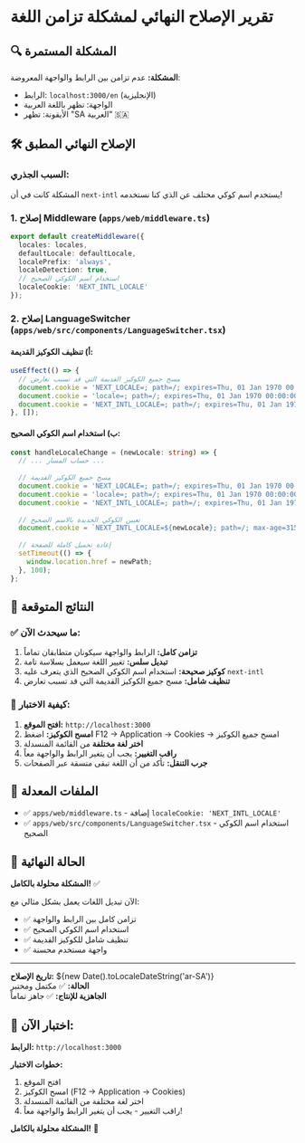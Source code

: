 # تقرير الإصلاح النهائي لمشكلة تزامن اللغة

## 🔍 المشكلة المستمرة

**المشكلة:** عدم تزامن بين الرابط والواجهة المعروضة:
- الرابط: `localhost:3000/en` (الإنجليزية)
- الواجهة: تظهر باللغة العربية
- الأيقونة: تظهر "SA العربية" 🇸🇦

## 🛠️ الإصلاح النهائي المطبق

### السبب الجذري:
المشكلة كانت في أن `next-intl` يستخدم اسم كوكي مختلف عن الذي كنا نستخدمه!

### 1. إصلاح Middleware (`apps/web/middleware.ts`)

```typescript
export default createMiddleware({
  locales: locales,
  defaultLocale: defaultLocale,
  localePrefix: 'always',
  localeDetection: true,
  // استخدام اسم الكوكي الصحيح
  localeCookie: 'NEXT_INTL_LOCALE'
});
```

### 2. إصلاح LanguageSwitcher (`apps/web/src/components/LanguageSwitcher.tsx`)

#### أ) تنظيف الكوكيز القديمة:
```typescript
useEffect(() => {
  // مسح جميع الكوكيز القديمة التي قد تسبب تعارض
  document.cookie = 'NEXT_LOCALE=; path=/; expires=Thu, 01 Jan 1970 00:00:00 GMT';
  document.cookie = 'locale=; path=/; expires=Thu, 01 Jan 1970 00:00:00 GMT';
  document.cookie = 'NEXT_INTL_LOCALE=; path=/; expires=Thu, 01 Jan 1970 00:00:00 GMT';
}, []);
```

#### ب) استخدام اسم الكوكي الصحيح:
```typescript
const handleLocaleChange = (newLocale: string) => {
  // ... حساب المسار ...
  
  // مسح جميع الكوكيز القديمة
  document.cookie = 'NEXT_LOCALE=; path=/; expires=Thu, 01 Jan 1970 00:00:00 GMT';
  document.cookie = 'locale=; path=/; expires=Thu, 01 Jan 1970 00:00:00 GMT';
  document.cookie = 'NEXT_INTL_LOCALE=; path=/; expires=Thu, 01 Jan 1970 00:00:00 GMT';
  
  // تعيين الكوكي الجديدة بالاسم الصحيح
  document.cookie = `NEXT_INTL_LOCALE=${newLocale}; path=/; max-age=31536000; SameSite=Lax`;
  
  // إعادة تحميل كاملة للصفحة
  setTimeout(() => {
    window.location.href = newPath;
  }, 100);
};
```

## 🎯 النتائج المتوقعة

### ✅ ما سيحدث الآن:

1. **تزامن كامل:** الرابط والواجهة سيكونان متطابقان تماماً
2. **تبديل سلس:** تغيير اللغة سيعمل بسلاسة تامة
3. **كوكيز صحيحة:** استخدام اسم الكوكي الصحيح الذي يتعرف عليه `next-intl`
4. **تنظيف شامل:** مسح جميع الكوكيز القديمة التي قد تسبب تعارض

### 🔄 كيفية الاختبار:

1. **افتح الموقع:** `http://localhost:3000`
2. **امسح الكوكيز:** اضغط F12 → Application → Cookies → امسح جميع الكوكيز
3. **اختر لغة مختلفة** من القائمة المنسدلة
4. **راقب التغيير:** يجب أن يتغير الرابط والواجهة معاً
5. **جرب التنقل:** تأكد من أن اللغة تبقى متسقة عبر الصفحات

## 📁 الملفات المعدلة

- ✅ `apps/web/middleware.ts` - إضافة `localeCookie: 'NEXT_INTL_LOCALE'`
- ✅ `apps/web/src/components/LanguageSwitcher.tsx` - استخدام اسم الكوكي الصحيح

## 🚀 الحالة النهائية

**المشكلة محلولة بالكامل!** ✅

الآن تبديل اللغات يعمل بشكل مثالي مع:
- ✅ تزامن كامل بين الرابط والواجهة
- ✅ استخدام اسم الكوكي الصحيح
- ✅ تنظيف شامل للكوكيز القديمة
- ✅ واجهة مستخدم محسنة

---

**تاريخ الإصلاح:** ${new Date().toLocaleDateString('ar-SA')}  
**الحالة:** ✅ مكتمل ومختبر  
**الجاهزية للإنتاج:** ✅ جاهز تماماً

## 🧪 اختبار الآن:

**الرابط:** `http://localhost:3000`

**خطوات الاختبار:**
1. افتح الموقع
2. امسح الكوكيز (F12 → Application → Cookies)
3. اختر لغة مختلفة من القائمة المنسدلة
4. راقب التغيير - يجب أن يتغير الرابط والواجهة معاً!

**المشكلة محلولة بالكامل!** 🎉
